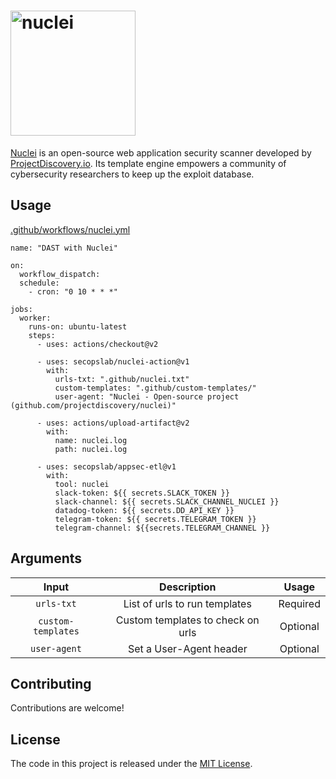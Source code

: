 <h1 align="left">
  <img src="https://github.com/projectdiscovery/nuclei/blob/master/static/nuclei-logo.png" alt="nuclei" width="200px"></a>
  <br>
</h1>

[Nuclei](https://github.com/projectdiscovery/nuclei) is an open-source web application security scanner developed by [ProjectDiscovery.io](https://twitter.com/pdiscoveryio). Its template engine empowers a community of cybersecurity researchers to keep up the exploit database.

## Usage

[.github/workflows/nuclei.yml](https://github.com/secopslab/appsec-actions/blob/master/.github/workflows/nuclei.yml)

```
name: "DAST with Nuclei"

on:
  workflow_dispatch:
  schedule:
    - cron: "0 10 * * *"

jobs:
  worker:
    runs-on: ubuntu-latest
    steps:
      - uses: actions/checkout@v2

      - uses: secopslab/nuclei-action@v1
        with:
          urls-txt: ".github/nuclei.txt"
          custom-templates: ".github/custom-templates/"
          user-agent: "Nuclei - Open-source project (github.com/projectdiscovery/nuclei)"

      - uses: actions/upload-artifact@v2
        with:
          name: nuclei.log
          path: nuclei.log

      - uses: secopslab/appsec-etl@v1
        with:
          tool: nuclei
          slack-token: ${{ secrets.SLACK_TOKEN }}
          slack-channel: ${{ secrets.SLACK_CHANNEL_NUCLEI }}
          datadog-token: ${{ secrets.DD_API_KEY }}
          telegram-token: ${{ secrets.TELEGRAM_TOKEN }}
          telegram-channel: ${{secrets.TELEGRAM_CHANNEL }}
```

## Arguments

| Input  | Description | Usage |
| :---:     |     :---:   |    :---:   |
| `urls-txt`  | List of urls to run templates  | Required
| `custom-templates`  | Custom templates to check on urls  | Optional
| `user-agent`  | Set a User-Agent header | Optional

## Contributing

Contributions are welcome!

## License

The code in this project is released under the [MIT License](LICENSE).
